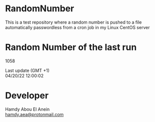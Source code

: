 # RandomNumber    
This is a test repository where a random number is pushed to a file automatically passwordless from a cron job in my Linux CentOS server    
# Random Number of the last run   
1058
      
Last update (GMT +1)    
04/20/22 12:00:02
# Developer    
Hamdy Abou El Anein   
hamdy.aea@protonmail.com
